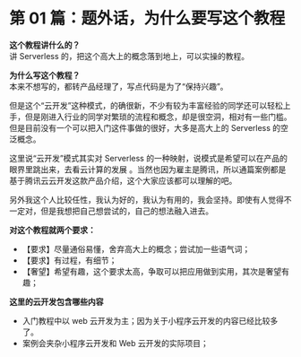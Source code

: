 # 第 01 篇：题外话，为什么要写这个教程


**这个教程讲什么的？**         
讲 Serverless 的，把这个高大上的概念落到地上，可以实操的教程。

**为什么写这个教程？**  
本来不想写的，都转产品经理了，写点代码是为了“保持兴趣”。  

但是这个“云开发”这种模式，的确很新，不少有较为丰富经验的同学还可以轻松上手，但是刚进入行业的同学对繁琐的流程和概念，却是很空洞，相对有一些门槛。但是目前没有一个可以把入门这件事做的很好，大多是高大上的 Serverless 的空泛概念。    

这里说“云开发”模式其实对 Serverless 的一种映射，说模式是希望可以在产品的眼界里跳出来，去看云计算的发展 。当然也因为雇主是腾讯，所以通篇案例都是基于腾讯云云开发这款产品介绍，这个大家应该都可以理解的吧。      

另外我这个人比较任性，我认为好的，我认为有用的，我会坚持。即使有人觉得不一定对，但是我想把自己想尝试的，自己的想法融入进去。    

**对这个教程就两个要求：**      
- 【要求】尽量通俗易懂，舍弃高大上的概念；尝试加一些语气词；
- 【要求】有过程，有细节；
- 【奢望】希望有趣，这个要求太高，争取可以把应用做到实用，其次是奢望有趣；


**这里的云开发包含哪些内容**             
- 入门教程中以 web 云开发为主；因为关于小程序云开发的内容已经比较多了。        
- 案例会夹杂小程序云开发和 Web 云开发的实际项目；



